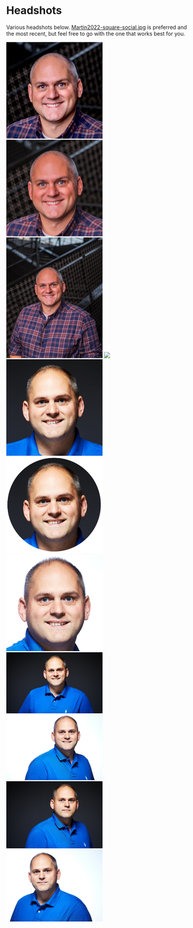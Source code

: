 # Headshots

Various headshots below.  [Martin2022-square-social.jpg](Martin2022-square-social.jpg) is preferred and the most recent, but feel free to go with the one that works best for you.

<img width=256 src="Martin2022-square-social.jpg">

<img width=256 src="Martin2022-square.jpg">

<img width=256 src="Martin2022.jpg">

<img width=256 src="Martin-GitHub2022-1.jpg">

<img width=256 src="martinwo_dark.png">

<img width=256 src="martinwo_circle.png">

<img width=256 src="martinwo_light.png">

<img width=256 src="martinwo_dark_hires.jpg">

<img width=256 src="martinwo_light_hires.jpg">

<img width=256 src="martinwo_serious_dark.jpg">

<img width=256 src="martinwo_serious_light.jpg">

